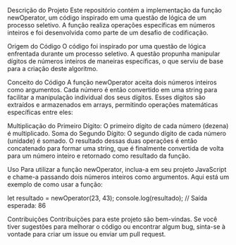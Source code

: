 Descrição do Projeto
Este repositório contém a implementação da função newOperator, um código inspirado em uma questão de lógica de um processo seletivo. A função realiza operações específicas em números inteiros e foi desenvolvida como parte de um desafio de codificação.

Origem do Código
O código foi inspirado por uma questão de lógica enfrentada durante um processo seletivo. A questão propunha manipular dígitos de números inteiros de maneiras específicas, o que serviu de base para a criação deste algoritmo.

Conceito do Código
A função newOperator aceita dois números inteiros como argumentos. Cada número é então convertido em uma string para facilitar a manipulação individual dos seus dígitos. Esses dígitos são extraídos e armazenados em arrays, permitindo operações matemáticas específicas entre eles:

Multiplicação do Primeiro Dígito: O primeiro dígito de cada número (dezena) é multiplicado.
Soma do Segundo Dígito: O segundo dígito de cada número (unidade) é somado.
O resultado dessas duas operações é então concatenado para formar uma string, que é finalmente convertida de volta para um número inteiro e retornado como resultado da função.

Uso
Para utilizar a função newOperator, inclua-a em seu projeto JavaScript e chame-a passando dois números inteiros como argumentos. Aqui está um exemplo de como usar a função:

let resultado = newOperator(23, 43);
console.log(resultado);  // Saída esperada: 86

Contribuições
Contribuições para este projeto são bem-vindas. Se você tiver sugestões para melhorar o código ou encontrar algum bug, sinta-se à vontade para criar um issue ou enviar um pull request.